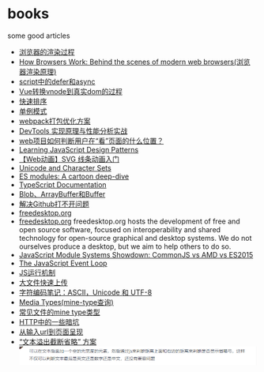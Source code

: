 # books
some good articles

- <a href="https://zhuanlan.zhihu.com/p/74792085" target="_blank">浏览器的渲染过程</a>
- <a href="https://www.html5rocks.com/en/tutorials/internals/howbrowserswork/" target="_blank">How Browsers Work: Behind the scenes of modern web browsers(浏览器渲染原理)
- <a href="https://www.cnblogs.com/jiasm/p/7683930.html" target="_blank">script中的defer和async
- <a href="https://blog.csdn.net/qq_37947438/article/details/114481291" target="_blank">Vue转换vnode到真实dom的过程
- <a href="https://www.jianshu.com/p/e3909369295e" target="_blank">快速排序
- <a href="https://segmentfault.com/a/1190000017717841" target="_blank">单例模式
- <a href="https://segmentfault.com/a/1190000022205477" target="_blank">webpack打包优化方案
- <a href="https://my.oschina.net/vivotech/blog/5379977" target="_blank">DevTools 实现原理与性能分析实战
- <a href="https://www.zhihu.com/question/67328049/answer/488549036" target="_blank">web项目如何判断用户在“看”页面的什么位置？
- <a href="https://www.patterns.dev/posts/classic-design-patterns/#introduction" target="_blank">Learning JavaScript Design Patterns
- <a href="https://www.cnblogs.com/coco1s/p/6225973.html" target="_blank">【Web动画】SVG 线条动画入门
- <a href="https://www.joelonsoftware.com/2003/10/08/the-absolute-minimum-every-software-developer-absolutely-positively-must-know-about-unicode-and-character-sets-no-excuses/" target="_blank">Unicode and Character Sets
- <a href="https://hacks.mozilla.org/2018/03/es-modules-a-cartoon-deep-dive/" target="_blank">ES modules: A cartoon deep-dive
- <a href="https://www.typescriptlang.org/docs/" target="_blank">TypeScript Documentation
- <a href="https://zhuanlan.zhihu.com/p/97768916" target="_blank">Blob、ArrayBuffer和Buffer
- <a href="https://zhuanlan.zhihu.com/p/158938544" target="_blank">解决Github打不开问题
- <a href="https://www.freedesktop.org/software/systemd/man/systemd.unit.html" target="_blank">freedesktop.org
- <a href="https://www.freedesktop.org/wiki/" target="_blank">freedesktop.org</a>
  freedesktop.org hosts the development of free and open source software, focused on interoperability and shared technology for open-source graphical and desktop systems. We do not ourselves produce a desktop, but we aim to help others to do so.
- <a href="https://auth0.com/blog/javascript-module-systems-showdown/" target="_blank">JavaScript Module Systems Showdown: CommonJS vs AMD vs ES2015
- <a href="https://flaviocopes.com/javascript-event-loop/" target="_blank">The JavaScript Event Loop
- <a href="https://juejin.cn/post/6844904050543034376#heading-14" target="_blank">JS运行机制</a>
- <a href="https://mp.weixin.qq.com/s/AsG1uCyJkaIpnFcHbSgvBQ" target="_blank">大文件快速上传</a>
- <a href="http://www.ruanyifeng.com/blog/2007/10/ascii_unicode_and_utf-8.html" target="_blank">字符编码笔记：ASCII，Unicode 和 UTF-8</a>
- <a href="https://www.iana.org/assignments/media-types/media-types.xhtml" target="_blank">Media Types(mine-type查询)</a>
- <a href="https://blog.csdn.net/qq_26086231/article/details/121057637" target="_blank">常见文件的mine type类型</a>
- <a href="https://juejin.cn/post/6844904170550460423">HTTP中的一些暗坑</a>
- <a href="https://www.zhihu.com/question/61309490/answer/2391044776">从输入url到页面呈现</a>
- <a href="https://juejin.cn/post/6844903988081475591"> “文本溢出截断省略” 方案
    <img src="./images/clamp.png">
  </a>